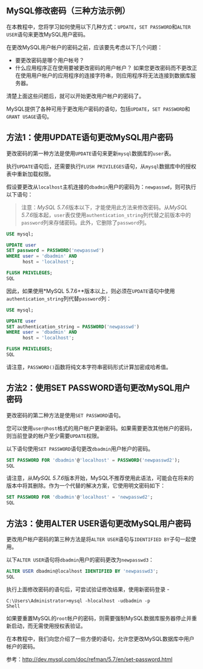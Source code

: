 ##  MySQL修改密码（三种方法示例） 

在本教程中，您将学习如何使用以下几种方式：`UPDATE`，`SET PASSWORD`和`ALTER USER`语句来更改MySQL用户密码。

在更改MySQL用户帐户的密码之前，应该要先考虑以下几个问题：

-   要更改密码是哪个用户帐号？
-   什么应用程序正在使用要被更改密码的用户帐户？ 如果您更改密码而不更改正在使用用户帐户的应用程序的连接字符串，则应用程序将无法连接到数据库服务器。

清楚上面这些问题后，就可以开始更改用户帐户的密码了。

MySQL提供了各种可用于更改用户密码的语句，包括`UPDATE`，`SET PASSWORD`和`GRANT USAGE`语句。

## 方法1：使用UPDATE语句更改MySQL用户密码

更改密码的第一种方法是使用`UPDATE`语句来更新`mysql`数据库的`user`表。

执行`UPDATE`语句后，还需要执行`FLUSH PRIVILEGES`语句，从`mysql`数据库中的授权表中重新加载权限。

假设要更改从`localhost`主机连接的`dbadmin`用户的密码为：`newpasswd`，则可执行以下语句：

>   注意：*MySQL 5.7.6*版本以下，才能使用此方法来修改密码。从*MySQL 5.7.6*版本起，`user`表仅使用`authentication_string`列代替之前版本中的`password`列来存储密码。此外，它删除了`password`列。

```sql
USE mysql;

UPDATE user 
SET password = PASSWORD('newpasswd')
WHERE user = 'dbadmin' AND 
      host = 'localhost';

FLUSH PRIVILEGES;
SQL
```

因此，如果使用*MySQL 5.7.6+*版本以上，则必须在`UPDATE`语句中使用`authentication_string`列代替`password`列：

```sql
USE mysql;

UPDATE user 
SET authentication_string = PASSWORD('newpasswd')
WHERE user = 'dbadmin' AND 
      host = 'localhost';

FLUSH PRIVILEGES;
SQL
```

请注意，`PASSWORD()`函数将纯文本字符串密码形式计算加密成哈希值。

## 方法2：使用SET PASSWORD语句更改MySQL用户密码

更改密码的第二种方法是使用`SET PASSWORD`语句。

您可以使用`user@host`格式的用户帐户更新密码。如果需要更改其他帐户的密码，则当前登录的帐户至少需要`UPDATE`权限。

以下语句使用`SET PASSWORD`语句更改`dbadmin`用户帐户的密码。

```sql
SET PASSWORD FOR 'dbadmin'@'localhost' = PASSWORD('newpasswd2');
SQL
```

请注意，从*MySQL 5.7.6*版本开始，MySQL不推荐使用此语法，可能会在将来的版本中将其删除。作为一个代替的解决方案，它使用明文密码如下：

```sql
SET PASSWORD FOR 'dbadmin'@'localhost' = 'newpasswd2';
SQL
```

## 方法3：使用ALTER USER语句更改MySQL用户密码

更改用户帐户密码的第三种方法是将`ALTER USER`语句与`IDENTIFIED BY`子句一起使用。

以下`ALTER USER`语句将`dbadmin`用户的密码更改为`newpasswd3`：

```sql
ALTER USER dbadmin@localhost IDENTIFIED BY 'newpasswd3';
SQL
```

执行上面修改密码的语句后，可尝试验证修改结果，使用新密码登录 - 

```shell
C:\Users\Administrator>mysql -hlocalhost -udbadmin -p
Shell
```

如果要重置MySQL的`root`帐户的密码，则需要强制MySQL数据库服务器停止并重新启动，而无需使用授权表验证。

在本教程中，我们向您介绍了一些方便的语句，允许您更改MySQL数据库中用户帐户的密码。

参考：http://dev.mysql.com/doc/refman/5.7/en/set-password.html